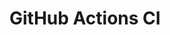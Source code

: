 # GitHub Actions CI














































































































































































































































































































































































































































































































































































































































































































































































































































































































































































































































































































































































































































































































































































































































































































































































































































































































































































































































































































































































































































































































































































































































































































































































































































